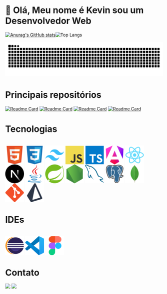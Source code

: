 <h1>👋&nbsp;Olá, Meu nome é Kevin sou um Desenvolvedor Web</h1>

[![Anurag's GitHub stats](https://github-readme-stats.vercel.app/api?username=KevinWillyan456&hide=stars,prs,issues,contribs&show_icons=true&theme=radical)](https://github.com/KevinWillyan456)![Top Langs](https://github-readme-stats.vercel.app/api/top-langs/?username=KevinWillyan456&layout=compact&theme=radical)

<picture>
  <source media="(prefers-color-scheme: dark)" srcset="https://raw.githubusercontent.com/KevinWillyan456/KevinWillyan456/output/github-contribution-grid-snake-dark.svg">
  <source media="(prefers-color-scheme: light)" srcset="https://raw.githubusercontent.com/KevinWillyan456/KevinWillyan456/output/github-contribution-grid-snake.svg">
  <img alt="github contribution grid snake animation" src="https://raw.githubusercontent.com/KevinWillyan456/KevinWillyan456/output/github-contribution-grid-snake.svg">
</picture>

<h1>Principais repositórios</h1>

[![Readme Card](https://github-readme-stats.vercel.app/api/pin/?username=KevinWillyan456&repo=purchaseway-blog&theme=radical)](https://github.com/KevinWillyan456/purchaseway-blog)
[![Readme Card](https://github-readme-stats.vercel.app/api/pin/?username=KevinWillyan456&repo=pw-music-game&theme=radical)](https://github.com/KevinWillyan456/pw-music-game)
[![Readme Card](https://github-readme-stats.vercel.app/api/pin/?username=KevinWillyan456&repo=pw-animes-app&theme=radical)](https://github.com/KevinWillyan456/pw-animes-app)
[![Readme Card](https://github-readme-stats.vercel.app/api/pin/?username=KevinWillyan456&repo=purchaseway-music&theme=radical)](https://github.com/KevinWillyan456/purchaseway-music)

<h1>Tecnologias</h1>

<div style="display: inline_block"><br>
  <img align="center" alt="HTML" height="60" width="60" src="https://raw.githubusercontent.com/devicons/devicon/master/icons/html5/html5-original.svg">
  <img align="center" alt="CSS" height="60" width="60" src="https://raw.githubusercontent.com/devicons/devicon/master/icons/css3/css3-original.svg">
  <img align="center" alt="TailwindCSS" height="60" width="60" src="https://raw.githubusercontent.com/devicons/devicon/master/icons/tailwindcss/tailwindcss-original.svg">
  <img align="center" alt="JS" height="60" width="60" src="https://raw.githubusercontent.com/devicons/devicon/master/icons/javascript/javascript-original.svg">
  <img align="center" alt="TS" height="60" width="60" src="https://raw.githubusercontent.com/devicons/devicon/master/icons/typescript/typescript-original.svg">
  <img align="center" alt="Angular" height="60" width="60" src="https://raw.githubusercontent.com/devicons/devicon/master/icons/angular/angular-original.svg">
  <img align="center" alt="React JS" height="60" width="60" src="https://raw.githubusercontent.com/devicons/devicon/master/icons/react/react-original.svg">
  <img align="center" alt="Next JS" height="60" width="60" src="https://raw.githubusercontent.com/devicons/devicon/master/icons/nextjs/nextjs-original.svg">
  <img align="center" alt="Java" height="60" width="60" src="https://raw.githubusercontent.com/devicons/devicon/master/icons/java/java-original.svg">
  <img align="center" alt="Spring" height="60" width="60" src="https://raw.githubusercontent.com/devicons/devicon/master/icons/spring/spring-original.svg">
  <img align="center" alt="Node JS" height="60" width="60" src="https://raw.githubusercontent.com/devicons/devicon/master/icons/nodejs/nodejs-original.svg">
  <img align="center" alt="MySql" height="60" width="60" src="https://raw.githubusercontent.com/devicons/devicon/master/icons/mysql/mysql-original.svg">
  <img align="center" alt="PostgreSQL" height="60" width="60" src="https://raw.githubusercontent.com/devicons/devicon/master/icons/postgresql/postgresql-original.svg">
  <img align="center" alt="MongoDB" height="60" width="60" src="https://raw.githubusercontent.com/devicons/devicon/master/icons/mongodb/mongodb-original.svg">
  <img align="center" alt="Git" height="60" width="60" src="https://raw.githubusercontent.com/devicons/devicon/master/icons/git/git-original.svg">
  <img align="center" alt="Git" height="60" width="60" src="https://raw.githubusercontent.com/devicons/devicon/master/icons/prisma/prisma-original.svg">
</div>

<h1>IDEs</h1>

<div style="display: inline_block"><br>
  <img align="center" alt="Eclipse" height="60" width="60" src="https://raw.githubusercontent.com/devicons/devicon/master/icons/eclipse/eclipse-original.svg">
  <img align="center" alt="VS Code" height="60" width="60" src="https://raw.githubusercontent.com/devicons/devicon/master/icons/vscode/vscode-original.svg">
  <img align="center" alt="Figma" height="60" width="60" src="https://raw.githubusercontent.com/devicons/devicon/master/icons/figma/figma-original.svg">
</div>

<h1>Contato</h1>

<div>
  <a href="https://github.com/KevinWillyan456" target="_blank"><img src="https://img.shields.io/badge/GitHub-100000?style=for-the-badge&logo=github&logoColor=white" target="_blank"></a>
  <a href="https://www.linkedin.com/in/KevinWillyan456" target="_blank"><img src="https://img.shields.io/badge/LinkedIn-0077B5?style=for-the-badge&logo=linkedin&logoColor=white" target="_blank"></a>
</div>

